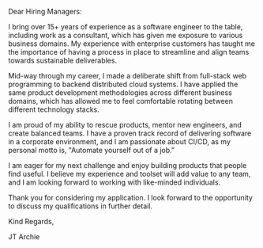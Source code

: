 Dear Hiring Managers:

<!-- intro -->

I bring over 15+ years of experience as a software engineer to the table,
including work as a consultant, which has given me exposure to various business
domains. My experience with enterprise customers has taught me the importance of
having a process in place to streamline and align teams towards sustainable
deliverables.

Mid-way through my career, I made a deliberate shift from full-stack web
programming to backend distributed cloud systems. I have applied the same
product development methodologies across different business domains, which has
allowed me to feel comfortable rotating between different technology stacks.

I am proud of my ability to rescue products, mentor new engineers, and create
balanced teams. I have a proven track record of delivering software in a
corporate environment, and I am passionate about CI/CD, as my personal motto is,
"Automate yourself out of a job."

I am eager for my next challenge and enjoy building products that people find
useful. I believe my experience and toolset will add value to any team, and I am
looking forward to working with like-minded individuals.

Thank you for considering my application. I look forward to the opportunity to
discuss my qualifications in further detail.

Kind Regards,

JT Archie
